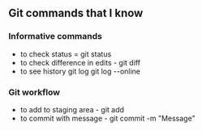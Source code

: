 ## Git commands that I know

### Informative commands
- to check status = git status
- to check difference in edits - git diff
- to see history git log git log --online

### Git workflow
- to add to staging area - git add <filename>
- to commit with message - git commit -m "Message"

